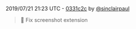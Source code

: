2019/07/21 21:23 UTC - [0331c2c](https://github.com/hassio-addons/addon-bookstack/commit/0331c2c9c855348335ed05caa1d3fabf78b10784) by [@sinclairpaul](https://github.com/sinclairpaul)
> :hammer: Fix screenshot extension 

